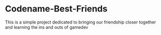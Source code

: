 # Codename-Best-Friends
This is a simple project dedicated to bringing our friendship closer together and learning the ins and outs of gamedev
